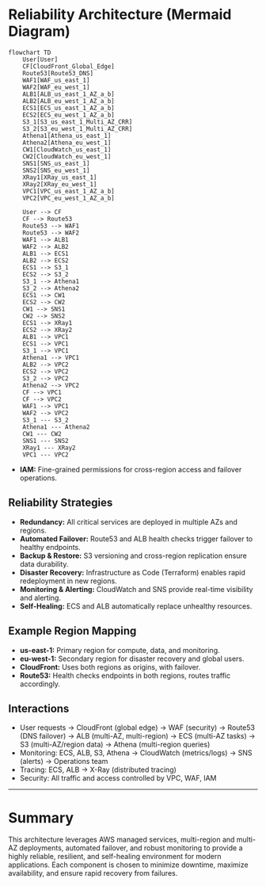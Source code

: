 # Reliability Architecture (Mermaid Diagram)

```mermaid
flowchart TD
    User[User]
    CF[CloudFront_Global_Edge]
    Route53[Route53_DNS]
    WAF1[WAF_us_east_1]
    WAF2[WAF_eu_west_1]
    ALB1[ALB_us_east_1_AZ_a_b]
    ALB2[ALB_eu_west_1_AZ_a_b]
    ECS1[ECS_us_east_1_AZ_a_b]
    ECS2[ECS_eu_west_1_AZ_a_b]
    S3_1[S3_us_east_1_Multi_AZ_CRR]
    S3_2[S3_eu_west_1_Multi_AZ_CRR]
    Athena1[Athena_us_east_1]
    Athena2[Athena_eu_west_1]
    CW1[CloudWatch_us_east_1]
    CW2[CloudWatch_eu_west_1]
    SNS1[SNS_us_east_1]
    SNS2[SNS_eu_west_1]
    XRay1[XRay_us_east_1]
    XRay2[XRay_eu_west_1]
    VPC1[VPC_us_east_1_AZ_a_b]
    VPC2[VPC_eu_west_1_AZ_a_b]

    User --> CF
    CF --> Route53
    Route53 --> WAF1
    Route53 --> WAF2
    WAF1 --> ALB1
    WAF2 --> ALB2
    ALB1 --> ECS1
    ALB2 --> ECS2
    ECS1 --> S3_1
    ECS2 --> S3_2
    S3_1 --> Athena1
    S3_2 --> Athena2
    ECS1 --> CW1
    ECS2 --> CW2
    CW1 --> SNS1
    CW2 --> SNS2
    ECS1 --> XRay1
    ECS2 --> XRay2
    ALB1 --> VPC1
    ECS1 --> VPC1
    S3_1 --> VPC1
    Athena1 --> VPC1
    ALB2 --> VPC2
    ECS2 --> VPC2
    S3_2 --> VPC2
    Athena2 --> VPC2
    CF --> VPC1
    CF --> VPC2
    WAF1 --> VPC1
    WAF2 --> VPC2
    S3_1 --- S3_2
    Athena1 --- Athena2
    CW1 --- CW2
    SNS1 --- SNS2
    XRay1 --- XRay2
    VPC1 --- VPC2
```
- **IAM:** Fine-grained permissions for cross-region access and failover operations.

## Reliability Strategies

- **Redundancy:** All critical services are deployed in multiple AZs and regions.
- **Automated Failover:** Route53 and ALB health checks trigger failover to healthy endpoints.
- **Backup & Restore:** S3 versioning and cross-region replication ensure data durability.
- **Disaster Recovery:** Infrastructure as Code (Terraform) enables rapid redeployment in new regions.
- **Monitoring & Alerting:** CloudWatch and SNS provide real-time visibility and alerting.
- **Self-Healing:** ECS and ALB automatically replace unhealthy resources.

## Example Region Mapping

- **us-east-1:** Primary region for compute, data, and monitoring.
- **eu-west-1:** Secondary region for disaster recovery and global users.
- **CloudFront:** Uses both regions as origins, with failover.
- **Route53:** Health checks endpoints in both regions, routes traffic accordingly.

## Interactions

- User requests → CloudFront (global edge) → WAF (security) → Route53 (DNS failover) → ALB (multi-AZ, multi-region) → ECS (multi-AZ tasks) → S3 (multi-AZ/region data) → Athena (multi-region queries)
- Monitoring: ECS, ALB, S3, Athena → CloudWatch (metrics/logs) → SNS (alerts) → Operations team
- Tracing: ECS, ALB → X-Ray (distributed tracing)
- Security: All traffic and access controlled by VPC, WAF, IAM

---

# Summary

This architecture leverages AWS managed services, multi-region and multi-AZ deployments, automated failover, and robust monitoring to provide a highly reliable, resilient, and self-healing environment for modern applications. Each component is chosen to minimize downtime, maximize availability, and ensure rapid recovery from failures.